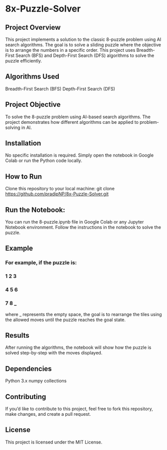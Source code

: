 # 8x-Puzzle-Solver
## Project Overview
This project implements a solution to the classic 8-puzzle problem using AI search algorithms. The goal is to solve a sliding puzzle where the objective is to arrange the numbers in a specific order. This project uses Breadth-First Search (BFS) and Depth-First Search (DFS) algorithms to solve the puzzle efficiently.

## Algorithms Used
Breadth-First Search (BFS)
Depth-First Search (DFS)

## Project Objective
To solve the 8-puzzle problem using AI-based search algorithms.
The project demonstrates how different algorithms can be applied to problem-solving in AI.

## Installation
No specific installation is required. Simply open the notebook in Google Colab or run the Python code locally.

## How to Run
Clone this repository to your local machine:
  git clone https://github.com/pradipNP/8x-Puzzle-Solver.git

## Run the Notebook:
You can run the 8-puzzle.ipynb file in Google Colab or any Jupyter Notebook environment.
Follow the instructions in the notebook to solve the puzzle.

## Example
### For example, if the puzzle is:
  ### 1 2 3
  ### 4 5 6
  ### 7 8 _
where _ represents the empty space, the goal is to rearrange the tiles using the allowed moves until the puzzle reaches the goal state.

## Results
After running the algorithms, the notebook will show how the puzzle is solved step-by-step with the moves displayed.

## Dependencies
Python 3.x
numpy
collections

## Contributing
If you’d like to contribute to this project, feel free to fork this repository, make changes, and create a pull request.

## License
This project is licensed under the MIT License.

